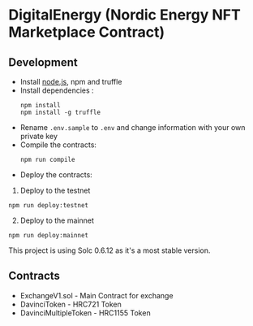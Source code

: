 # DigitalEnergy (Nordic Energy NFT Marketplace Contract)

## Development

- Install [node.js](https://nodejs.org/), npm and truffle
- Install dependencies :
  ```
  npm install
  npm install -g truffle
  ```
- Rename `.env.sample` to `.env` and change information with your own private key
- Compile the contracts:
  ```
  npm run compile
  ```
- Deploy the contracts:

1. Deploy to the testnet

```
npm run deploy:testnet
```

2. Deploy to the mainnet

```
npm run deploy:mainnet
```

This project is using Solc 0.6.12 as it's a most stable version.

## Contracts

- ExchangeV1.sol - Main Contract for exchange
- DavinciToken - HRC721 Token
- DavinciMultipleToken - HRC1155 Token
